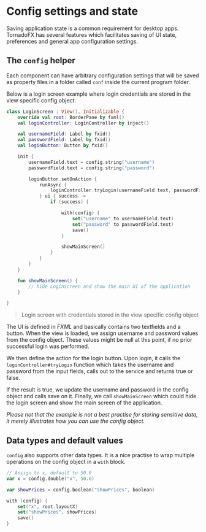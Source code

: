 # Config settings and state

Saving application state is a common requirement for desktop apps. TornadoFX has several features which facilitates saving of UI state, preferences and general app configuration settings.

## The `config` helper

Each component can have arbitrary configuration settings that will be saved as property files in a folder called `conf` inside the current program folder.

Below is a login screen example where login credentials are stored in the view specific config object.

```kotlin
class LoginScreen : View(), Initializable {
    override val root: BorderPane by fxml()
    val loginController: LoginController by inject()

    val usernameField: Label by fxid()
    val passwordField: Label by fxid()
    val loginButton: Button by fxid()

    init {
        usernameField.text = config.string("username")
        passwordField.text = config.string("password")

        loginButton.setOnAction {
            runAsync {
                loginController.tryLogin(usernameField.text, passwordField.text)
            } ui { success ->
                if (success) {

                    with(config) {
                        set("username" to usernameField.text)
                        set("password" to passwordField.text)
                        save()
                    }

                    showMainScreen()
                }
            }
        }
    }

    fun showMainScreen() {
        // hide LoginScreen and show the main UI of the application
    }

}
```
> Login screen with credentials stored in the view specific config object

The UI is defined in *FXML* and basically contains two textfields and a button. When the view is loaded, we assign username and password values from the config object. These values might be null at this point, if no prior successful login was performed.

We then define the action for the login button. Upon login, it calls the `loginController#tryLogin` function which takes the username and password from the input fields, calls out to the service and returns true or false.

If the result is true, we update the username and password in the config object and calls save on it. Finally, we call `showMainScreen` which could hide the login screen and show the main screen of the application.

_Please not that the example is not a best practise for storing sensitive data, it merely illustrates how you can use the config object._

## Data types and default values

`config` also supports other data types. It is a nice practise to wrap multiple operations on the config object in a `with` block.

```kotlin
// Assign to x, default to 50.0
var x = config.double("x", 50.0)

var showPrices = config.boolean("showPrices", boolean)

with (config) {
    set("x", root.layoutX)
    set("showPrices", showPrices)
    save()
}
```
